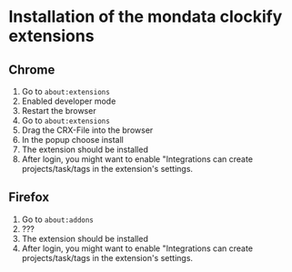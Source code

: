 # Installation of the mondata clockify extensions

## Chrome

1. Go to `about:extensions`
2. Enabled developer mode
3. Restart the browser
4. Go to `about:extensions`
5. Drag the CRX-File into the browser
6. In the popup choose install
7. The extension should be installed
8. After login, you might want to enable "Integrations can create projects/task/tags in the extension's settings.

## Firefox

1. Go to `about:addons`
2. ???
3. The extension should be installed
4. After login, you might want to enable "Integrations can create projects/task/tags in the extension's settings.
